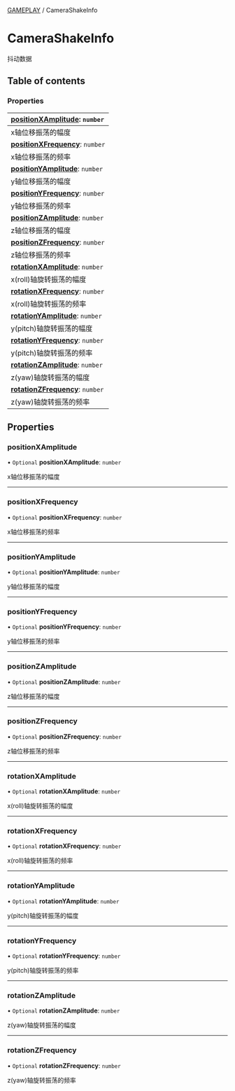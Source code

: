 [GAMEPLAY](../groups/GAMEPLAY.GAMEPLAY.md) / CameraShakeInfo

# CameraShakeInfo <Badge type="tip" text="Interface" /> <Score text="CameraShakeInfo" />

抖动数据

## Table of contents

### Properties <Score text="Properties" /> 
| **[positionXAmplitude](mw.CameraShakeInfo.md#positionxamplitude)**: `number`  |
| :-----|
| x轴位移振荡的幅度|
| **[positionXFrequency](mw.CameraShakeInfo.md#positionxfrequency)**: `number`  |
| x轴位移振荡的频率|
| **[positionYAmplitude](mw.CameraShakeInfo.md#positionyamplitude)**: `number`  |
| y轴位移振荡的幅度|
| **[positionYFrequency](mw.CameraShakeInfo.md#positionyfrequency)**: `number`  |
| y轴位移振荡的频率|
| **[positionZAmplitude](mw.CameraShakeInfo.md#positionzamplitude)**: `number`  |
| z轴位移振荡的幅度|
| **[positionZFrequency](mw.CameraShakeInfo.md#positionzfrequency)**: `number`  |
| z轴位移振荡的频率|
| **[rotationXAmplitude](mw.CameraShakeInfo.md#rotationxamplitude)**: `number`  |
| x(roll)轴旋转振荡的幅度|
| **[rotationXFrequency](mw.CameraShakeInfo.md#rotationxfrequency)**: `number`  |
| x(roll)轴旋转振荡的频率|
| **[rotationYAmplitude](mw.CameraShakeInfo.md#rotationyamplitude)**: `number`  |
| y(pitch)轴旋转振荡的幅度|
| **[rotationYFrequency](mw.CameraShakeInfo.md#rotationyfrequency)**: `number`  |
| y(pitch)轴旋转振荡的频率|
| **[rotationZAmplitude](mw.CameraShakeInfo.md#rotationzamplitude)**: `number`  |
| z(yaw)轴旋转振荡的幅度|
| **[rotationZFrequency](mw.CameraShakeInfo.md#rotationzfrequency)**: `number`  |
| z(yaw)轴旋转振荡的频率|

## Properties

### positionXAmplitude <Score text="positionXAmplitude" /> 

• `Optional` **positionXAmplitude**: `number`

x轴位移振荡的幅度

___

### positionXFrequency <Score text="positionXFrequency" /> 

• `Optional` **positionXFrequency**: `number`

x轴位移振荡的频率

___

### positionYAmplitude <Score text="positionYAmplitude" /> 

• `Optional` **positionYAmplitude**: `number`

y轴位移振荡的幅度

___

### positionYFrequency <Score text="positionYFrequency" /> 

• `Optional` **positionYFrequency**: `number`

y轴位移振荡的频率

___

### positionZAmplitude <Score text="positionZAmplitude" /> 

• `Optional` **positionZAmplitude**: `number`

z轴位移振荡的幅度

___

### positionZFrequency <Score text="positionZFrequency" /> 

• `Optional` **positionZFrequency**: `number`

z轴位移振荡的频率

___

### rotationXAmplitude <Score text="rotationXAmplitude" /> 

• `Optional` **rotationXAmplitude**: `number`

x(roll)轴旋转振荡的幅度

___

### rotationXFrequency <Score text="rotationXFrequency" /> 

• `Optional` **rotationXFrequency**: `number`

x(roll)轴旋转振荡的频率

___

### rotationYAmplitude <Score text="rotationYAmplitude" /> 

• `Optional` **rotationYAmplitude**: `number`

y(pitch)轴旋转振荡的幅度

___

### rotationYFrequency <Score text="rotationYFrequency" /> 

• `Optional` **rotationYFrequency**: `number`

y(pitch)轴旋转振荡的频率

___

### rotationZAmplitude <Score text="rotationZAmplitude" /> 

• `Optional` **rotationZAmplitude**: `number`

z(yaw)轴旋转振荡的幅度

___

### rotationZFrequency <Score text="rotationZFrequency" /> 

• `Optional` **rotationZFrequency**: `number`

z(yaw)轴旋转振荡的频率
